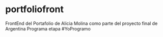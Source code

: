 # portfoliofront
FrontEnd del Portafolio de Alicia Molina como parte del proyecto final de Argentina Programa etapa #YoProgramo
